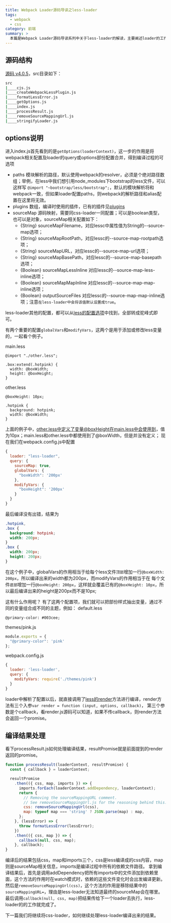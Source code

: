 ```yaml
---
title: Webpack Loader源码导读之less-loader
tags:
  - webpack
  - css
category: 前端
summary: >
  本篇是Webpack Loader源码导读系列中关于less-loader的解读，主要阐述loader的工作，less编译部份的内容未来将单独讲解。
---
```


## 源码结构

[源码 v4.0.5](https://github.com/webpack-contrib/less-loader)，src目录如下：
```bash
src
|____cjs.js
|____createWebpackLessPlugin.js
|____formatLessError.js
|____getOptions.js
|____index.js
|____processResult.js
|____removeSourceMappingUrl.js
|____stringifyLoader.js
```

## options说明

进入index.js首先看到的是`getOptions(loaderContext)`，这一步的作用是将webpack相关配置及loader的query或options部份配置合并，得到编译过程的可选项

* paths  模块解析的路径，默认使用webpack的resolver，必须是个绝对路径数组；举例，在less中我们想引用node_modules下bootstrap的less文件，可以这样写
`@import "~bootstrap/less/bootstrap";`，默认的模块解析将和webpack一致，但如果loader配置paths，则webpack的解析路径和alias配置在这里将无效。
* plugins  数组，编译时使用的插件，已有的插件见[plugins](http://lesscss.org/usage/#plugins)
* sourceMap  源码映射，需要同css-loader一同配置；可以是boolean类型，也可以是对象，sourceMap相关配置如下：
  *  {String} sourceMapFilename，对应lessc中属性值为String的--source-map选项；
  *  {String} sourceMapRootPath，对应lessc的--source-map-rootpath选项；
  *  {String} sourceMapURL，对应lessc的--source-map-url选项；
  *  {String} sourceMapBasePath，对应lessc的--source-map-basepath选项；
  *  {Boolean} sourceMapLessInline 对应lessc的--source-map-less-inline选项；
  *  {Boolean} sourceMapMapInline 对应lessc的--source-map-map-inline选项；
  *  {Boolean} outputSourceFiles 对应lessc的--source-map-map-inline选项；注意`在less-loader中会将该值默认设置成true`。

less-loader其他的配置，都可以从[less的配置选项](http://lesscss.org/usage/#command-line-usage-options)中找到，全部转成驼峰式即可。

有两个重要的配置`globalVars`和`modifyVars`，这两个是用于添加或修改less变量的，一起看个例子。

main.less
```less
@import "./other.less";

.box:extend(.hotpink) {
  width: @boxWidth;
  height: @boxHeight;
}
```

other.less
```less
@boxHeight: 10px;

.hotpink {
  background: hotpink;
  width: @boxWidth;
}
```
上面的例子中，other.less中定义了变量@boxHeight在main.less中会使用到，值为10px；main.less和other.less中都使用到了@boxWidth，但是并没有定义；
现在我们在webpack.config.js中配置
```js
{
  loader: "less-loader",
  query: {
    sourceMap: true,
    globalVars: {
      "boxWidth": '200px'
    },
    modifyVars: {
      "boxHeight": '200px'
    }
  }
}
```
最后编译没有出错，结果为
```css
.hotpink,
.box {
  background: hotpink;
  width: 200px;
}
.box {
  width: 200px;
  height: 200px;
}
```
在这个例子中，globalVars的作用相当于给每个less文件`顶部`增加一行`@boxWidth: 200px`，所以编译出来的width都为200px，而modifyVars的作用相当于在
每个文件`底部`增加一行`@boxHeight: 200px`，这样就会覆盖已有的`@boxHeight: 10px`，所以最后编译出来的height是200px而不是10px;

这有什么作用呢？
有了这两个配置项，我们就可以把部份样式抽出变量，通过不同的变量组合成不同的主题，例如：
default.less
```less
@primary-color: #003cee;
```
themes/pink.js
```js
module.exports = {
  "@primary-color": 'pink'
};
```
webpack.config.js
```js
{
  loader: 'less-loader',
  query: {
    modifyVars: require('./themes/pink')
  }
}
```

loader中解析了配置以后，就直接调用了[less的render](https://github.com/less/less.js/blob/3.x/lib/less/render.js)方法进行编译，render方法有三个入参`var render = function (input, options, callback)`，
第三个参数是个callback，看render.js源码可以知道，如果不传callback，则render方法会返回一个promise。

## 编译结果处理

看下processResult.js如何处理编译结果，resultPromise就是前面提到的render返回的promise。
```js
function processResult(loaderContext, resultPromise) {
  const { callback } = loaderContext;

  resultPromise
    .then(({ css, map, imports }) => {
      imports.forEach(loaderContext.addDependency, loaderContext);
      return {
        // Removing the sourceMappingURL comment.
        // See removeSourceMappingUrl.js for the reasoning behind this.
        css: removeSourceMappingUrl(css),
        map: typeof map === 'string' ? JSON.parse(map) : map,
      };
    }, (lessError) => {
      throw formatLessError(lessError);
    })
    .then(({ css, map }) => {
      callback(null, css, map);
    }, callback);
}
```
编译后的结果包括css，map和imports三个，css是less编译成的css内容，map则是sourceMap相关信息，imports是编译过程中所有的依赖文件路径。
拿到编译结果后，首先是调用addDependency把所有imports中的文件添加到依赖里面，这个方法的作用时在watch模式时，依赖的这些文件变化时会出发编译更新。
然后是`removeSourceMappingUrl(css)`，这个方法的作用是移除结果中的`sourceMappingURL=`，理由是less-loader无法知道最终的sourceMap会在哪里。
最后调用`callback(null, css, map)`把结果传给下一个loader去执行，less-loader的的工作就完成了。

下一篇我们将继续将css-loader，如何继续处理less-loader编译出来的结果。
